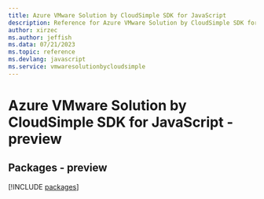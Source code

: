 ```yaml
---
title: Azure VMware Solution by CloudSimple SDK for JavaScript
description: Reference for Azure VMware Solution by CloudSimple SDK for JavaScript
author: xirzec
ms.author: jeffish
ms.data: 07/21/2023
ms.topic: reference
ms.devlang: javascript
ms.service: vmwaresolutionbycloudsimple
---
```

# Azure VMware Solution by CloudSimple SDK for JavaScript - preview
## Packages - preview
[!INCLUDE [packages](vmware-solution-by-cloudsimple-index.md)]